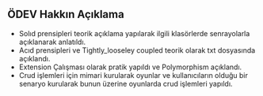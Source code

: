 

## ÖDEV Hakkın Açıklama
- Solıd prensipleri teorik açıklama yapılarak ilgili klasörlerde senrayolarla açıklanarak anlatıldı.
- Acıd prensipleri ve Tightly_looseley coupled teorik olarak txt dosyasında açıklandı.
- Extension Çalışması olarak pratik yapıldı ve Polymorphism açıklandı.
- Crud işlemleri için mimari kurularak oyunlar ve kullanıcıların olduğu bir senaryo kurularak bunun üzerine oyunlarda crud işlemleri yapıldı.



 
